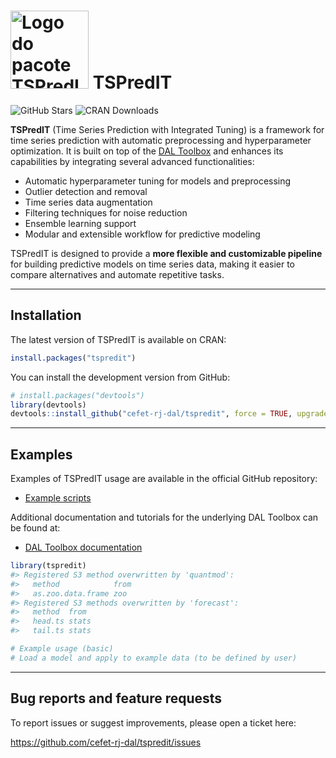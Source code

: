 
<!-- README.md is generated from README.Rmd. Please edit that file -->

# <img src='https://raw.githubusercontent.com/cefet-rj-dal/tspredit/master/inst/logo.png' alt='Logo do pacote TSPredIT' align='centre' height='125' width='125'/> TSPredIT

<!-- badges: start -->

![GitHub
Stars](https://img.shields.io/github/stars/cefet-rj-dal/tspredit?logo=Github)
![CRAN Downloads](https://cranlogs.r-pkg.org/badges/tspredit)
<!-- badges: end -->

**TSPredIT** (Time Series Prediction with Integrated Tuning) is a
framework for time series prediction with automatic preprocessing and
hyperparameter optimization. It is built on top of the [DAL
Toolbox](https://github.com/cefet-rj-dal/daltoolbox) and enhances its
capabilities by integrating several advanced functionalities:

- Automatic hyperparameter tuning for models and preprocessing
- Outlier detection and removal
- Time series data augmentation
- Filtering techniques for noise reduction
- Ensemble learning support
- Modular and extensible workflow for predictive modeling

TSPredIT is designed to provide a **more flexible and customizable
pipeline** for building predictive models on time series data, making it
easier to compare alternatives and automate repetitive tasks.

------------------------------------------------------------------------

## Installation

The latest version of TSPredIT is available on CRAN:

``` r
install.packages("tspredit")
```

You can install the development version from GitHub:

``` r
# install.packages("devtools")
library(devtools)
devtools::install_github("cefet-rj-dal/tspredit", force = TRUE, upgrade = "never")
```

------------------------------------------------------------------------

## Examples

Examples of TSPredIT usage are available in the official GitHub
repository:

- [Example
  scripts](https://github.com/cefet-rj-dal/tspredit/tree/main/examples)

Additional documentation and tutorials for the underlying DAL Toolbox
can be found at:

- [DAL Toolbox
  documentation](https://cefet-rj-dal.github.io/daltoolbox/)

``` r
library(tspredit)
#> Registered S3 method overwritten by 'quantmod':
#>   method            from
#>   as.zoo.data.frame zoo
#> Registered S3 methods overwritten by 'forecast':
#>   method  from 
#>   head.ts stats
#>   tail.ts stats

# Example usage (basic)
# Load a model and apply to example data (to be defined by user)
```

------------------------------------------------------------------------

## Bug reports and feature requests

To report issues or suggest improvements, please open a ticket here:

<https://github.com/cefet-rj-dal/tspredit/issues>
